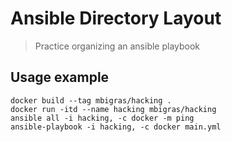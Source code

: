 # Ansible Directory Layout

> Practice organizing an ansible playbook

## Usage example

```
docker build --tag mbigras/hacking .
docker run -itd --name hacking mbigras/hacking
ansible all -i hacking, -c docker -m ping
ansible-playbook -i hacking, -c docker main.yml
```
